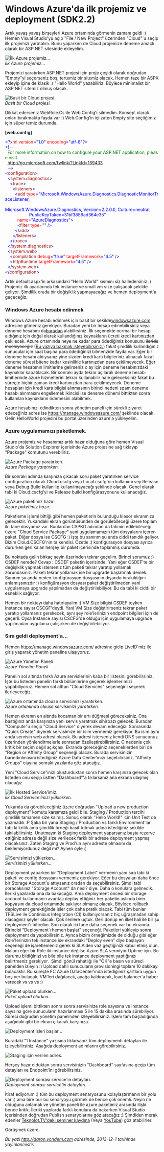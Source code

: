 # Windows Azure'da ilk projemiz ve deployment (SDK2.2) 

Artık yavaş yavaş birşeyleri Azure ortamında görmenin zamanı geldi :)
Hemen Visual Studio'yu açıp "File / New Project" üzerinden "Cloud"'u
seçip ilk projemizi yaratalım. Bunu yaparken de Cloud projemize deneme
amaçlı olarak bir ASP.NET sitesinde ekleyelim.

![İlk Azure
projemiz...](media/Windows_Azure_da_ilk_projemiz_ve_deployment_SDK2_2/ilk.gif)\
*İlk Azure projemiz...*

Projemizi yaratırken ASP.NET projesi için proje çeşidi olarak doğrudan
"Empty"yi seçerseniz boş, tertemiz bir sitemiz olacak. Hemen taze bir
ASPX ekleyip içine de klasik :) "Hello World" yazabiliriz. Böylece
minimalist bir ASP.NET sitemiz olmuş olacak.

![Basit bir Cloud
projesi.](media/Windows_Azure_da_ilk_projemiz_ve_deployment_SDK2_2/ilk2.gif)\
*Basit bir Cloud projesi.*

Dikkat ederseniz WebRole.Cs ile Web.Config'i silmedim. Konsept olarak
onları bırakmakta fayda var :) Web.Config'in içi zaten Empty site
seçtiğimiz için süper temiz durumda.

**[web.config]**

<span style="color:blue;">\<?</span><span
style="color:#a31515;">xml</span><span style="color:blue;"> </span><span
style="color:red;">version</span><span
style="color:blue;">=</span>"<span style="color:blue;">1.0</span>"<span
style="color:blue;"> </span><span
style="color:red;">encoding</span><span
style="color:blue;">=</span>"<span
style="color:blue;">utf-8</span>"<span style="color:blue;">?\></span>\
<span style="color:blue;">\<!--</span>\
<span
style="color:green;">  For more information on how to configure your ASP.NET application, please visit</span>\
<span
style="color:green;">  http://go.microsoft.com/fwlink/?LinkId=169433</span>\
<span style="color:green;">  </span><span
style="color:blue;">--\></span>\
<span style="color:blue;">\<</span><span
style="color:#a31515;">configuration</span><span
style="color:blue;">\></span>\
<span style="color:blue;">  \<</span><span
style="color:#a31515;">system.diagnostics</span><span
style="color:blue;">\></span>\
<span style="color:blue;">    \<</span><span
style="color:#a31515;">trace</span><span style="color:blue;">\></span>\
<span style="color:blue;">      \<</span><span
style="color:#a31515;">listeners</span><span
style="color:blue;">\></span>\
<span style="color:blue;">        \<</span><span
style="color:#a31515;">add</span><span style="color:blue;"> </span><span
style="color:red;">type</span><span style="color:blue;">=</span>"<span
style="color:blue;">Microsoft.WindowsAzure.Diagnostics.DiagnosticMonitorTraceListener, \
                   
Microsoft.WindowsAzure.Diagnostics, Version=2.2.0.0, Culture=neutral, \
                    PublicKeyToken=31bf3856ad364e35</span>"\
<span style="color:blue;">          </span><span
style="color:red;">name</span><span style="color:blue;">=</span>"<span
style="color:blue;">AzureDiagnostics</span>"<span
style="color:blue;">\></span>\
<span style="color:blue;">          \<</span><span
style="color:#a31515;">filter</span><span
style="color:blue;"> </span><span style="color:red;">type</span><span
style="color:blue;">=</span>""<span style="color:blue;"> /\></span>\
<span style="color:blue;">        \</</span><span
style="color:#a31515;">add</span><span style="color:blue;">\></span>\
<span style="color:blue;">      \</</span><span
style="color:#a31515;">listeners</span><span
style="color:blue;">\></span>\
<span style="color:blue;">    \</</span><span
style="color:#a31515;">trace</span><span style="color:blue;">\></span>\
<span style="color:blue;">  \</</span><span
style="color:#a31515;">system.diagnostics</span><span
style="color:blue;">\></span>\
<span style="color:blue;">  \<</span><span
style="color:#a31515;">system.web</span><span
style="color:blue;">\></span>\
<span style="color:blue;">    \<</span><span
style="color:#a31515;">compilation</span><span
style="color:blue;"> </span><span style="color:red;">debug</span><span
style="color:blue;">=</span>"<span style="color:blue;">true</span>"<span
style="color:blue;"> </span><span
style="color:red;">targetFramework</span><span
style="color:blue;">=</span>"<span style="color:blue;">4.5</span>"<span
style="color:blue;"> /\></span>\
<span style="color:blue;">    \<</span><span
style="color:#a31515;">httpRuntime</span><span
style="color:blue;"> </span><span
style="color:red;">targetFramework</span><span
style="color:blue;">=</span>"<span style="color:blue;">4.5</span>"<span
style="color:blue;"> /\></span>\
<span style="color:blue;">  \</</span><span
style="color:#a31515;">system.web</span><span
style="color:blue;">\></span>\
<span style="color:blue;">\</</span><span
style="color:#a31515;">configuration</span><span
style="color:blue;">\></span>

Artık default.aspx'in arkasındaki "Hello World" kısmını siz
halledersiniz :) Projemiz ilk ayarlarında tek instance ve small vm size
çalışacak şekilde geliyor. Şimdilik orada bir değişiklik yapmayacağız ve
hemen deployment'a geçeceğiz.

### Windows Azure hesabı edinmek  

Windows Azure hesabı edinmek için basit bir
şekilde[windowsazure.com](http://www.windowsazure.com) adresine gitmeniz
gerekiyor. Buradan yeni bir hesap edinebilirsiniz veya deneme hesabını
da[buradan](http://www.windowsazure.com/tr-tr/pricing/free-trial/)
alabilirsiniz. İlk seçenekte normal bir hesap aldığınız için doğal
olarak kullandığınız kaynakların ücreti kredi kartınızdan çekilecek.
Azure ortamında neye ne kadar para ödediğimiz konusunu <span
style="text-decoration: line-through;">ileride inceleyeceğiz</span> ([Bu
yazıya bakmak
isteyebilirsiniz.](http://daron.yondem.com/tr/post/blogumu_azure_a_tasidiktan_sonraki_maliyetler))
fakat şimdilik kullandığınız sunucular için saat başına para ödediğinizi
bilmenzide fayda var. Eğer bir deneme hesabı aldıysanız yine sizden
kredi kartı bilgileriniz alınacak fakat deneme süresi bitene kadar
kesinlikle kartınızdan para çekilmeyecek. Eğer deneme hesabının
limitlerine gelirseniz o ay için deneme hesabınızdaki kaynaklar
kapatılacak. Bir sonraki ayda tekrar açılarak deneme hesabı limitlerinde
azure hizmetlerini tekrar kullanabilir hale geleceksiniz fakat bu
süreçte hiçbir zaman kredi kartınızdan para çekilmeyecek. Deneme
hesapları için kredi kartı bilgisi alınmasının birinci nedeni spam
deneme hesabı alınmasını engellemek ikincisi ise deneme dönemi bittikten
sonra kullanılan kaynakların ödemesini alabilmek.

Azure hesabınızı edindikten sonra yönetim paneli için sürekli ziyaret
edeceğiniz adres ise <https://manage.windowsazure.com/> şeklinde olacak.
Gelin HelloWorld projesini bu portal üzerinden azure'a yükleyelim.

### Azure uygulamamızı paketlemek.  

Azure projemiz ve hesabımız artık hazır olduğuna göre hemen Visual
Studio'da Solution Explorer içerisinde Azure projesine sağ tıklayıp
"Package" komutunu verebiliriz.

![Azure Package
yaratırken.](media/Windows_Azure_da_ilk_projemiz_ve_deployment_SDK2_2/ilk3.gif)\
*Azure Package yaratırken.*

Bir sonraki adımda karşınıza çıkacak soru paket yaratırken service
configuration olarak Cloud.cscfg veya Local.cscfg'nin kullanımı vey
Release veya Debug Build kullanılıp kullanılmayacağı şeklinde olacak.
Genel olarak tabi ki Cloud.cscfg'yi ve Release build konfigürasyonunu
kullanacağız.

![Azure paketimiz
hazır.](media/Windows_Azure_da_ilk_projemiz_ve_deployment_SDK2_2/ilk4.gif)\
*Azure paketimiz hazır.*

Paketleme işlemi bittiği gibi hemen paketlerin bulunduğu klasör
ekranınıza gelecektir. Yukarıdaki ekran görüntüsünden de görülebileceği
üzere toplam iki tane dosyamız var. Bunlardan CSPKG adından da tahmin
edilebileceği üzere "Cloud Service Package" yani uygulamamızın tüm
dosyalarını içeren paket. Diğer dosya ise CSCFG :) işte bu sanırım şu
anda ciddi tanıdık geliyor. Bizim Cloud.CSCFG'nin ta kendisi. Özetle :)
konfigürasyon dosyası ayrıca dururken geri kalan herşey bir paket
içerisinde toplanmış durumda.

Bu noktada gelin birkaç şeyin üzerinden tekrar geçelim. Birinci sorumuz
:) CSDEF nerede? Cevap : CSDEF paketin içerisinde. Yani eğer CSDEF'te
bir değişiklik yapmak isterseniz tüm paketi tekrar yaratıp yollamak
zorundasınız. Paketi tekrar yollamak ise bir upgrade başlatmak demek.
Sanırım şu anda neden konfigürasyon dosyasının dışarıda bırakıldığını
anlamışsınızdır :) konfigürasyon dosyası paket değiştirilmeden yani
uygulamaya upgrade yapılmadan da değiştirilebiliyor. Bu da tabi ki ciddi
bir esneklik sağlıyor.

Hemen bir noktayı daha hatırlayalım :) VM Size bilgisi CSDEF'teyken
Instance sayısı CSCGF'deydi. Yani VM Size değiştirirseniz tekrar paket
yaratıp yollamanız gerekecek, aynı şey role'lerinizin endpoint bilgileri
için de geçerli. Oysa Instance sayısı CSCFG'de olduğu için uygulamaya
upgrade yapılmadan uygulama çalışırken de değiştirilebiliyor.

### Sıra geldi deployment'a...  

Hemen <https://manage.windowsazure.com/> adresine gidip LiveID'miz ile
giriş yaparak yönetim paneline ulaşıyoruz.

![Azure Yönetim
Paneli](media/Windows_Azure_da_ilk_projemiz_ve_deployment_SDK2_2/ilk5.gif)\
*Azure Yönetim Paneli*

Panelin sol altında farklı Azure servislerinin kaba bir listesini
görebilirsiniz. İşte bu listeden panelin farklı bölümlerine geçerek
işlemlerimizi yapabiliyoruz. Hemen sol alttan "Cloud Services"
seçeneğini seçerek ilerleyeceğiz.

![Azure ortamında clouse servisimizi
yaratırken.](media/Windows_Azure_da_ilk_projemiz_ve_deployment_SDK2_2/ilk6.gif)\
*Azure ortamında clouse servisimizi yaratırken.*

Hemen ekranın en altında kocaman bir artı düğmesi göreceksiniz. Ona
bastığınız anda karşınıza yeni servis yaratmak sihirbazı gelecek.
Buradan "Compute"ü seçip "Cloud Service" diyerek devam edeceğiz.
Sonrasında "Quick Create" diyerek servisimize bir isim vermemiz
gerekiyor. Bu isim aynı anda servisin web adresi olacak. Bu adresi
isterseniz kendi DNS sunucunuz üzerinden yönlendirmelerle sonradan
özelleştirebilirsiniz. O nedenle çok kritik bir seçim değil açıkçası.
Ekranda göreceğiniz seçeneklerden biri de "Region or Affinity Group"
seçeneği olacak. Burada servisinizin barındırılmasını istediğiniz Azure
Data Center'ınızı seçebilirsiniz. "Affinity Groups" olayına sonraki
yazılarda göz atacağız.

Yeni "Cloud Service"inizi oluşturduktan sonra hemen karşınıza gelecek
olan listeden onu seçip üstten "Dashboard"'a tıklarsanız ana ekrana
ulaşmış olacağız.

![İlk Hosted
Service'imiz.](media/Windows_Azure_da_ilk_projemiz_ve_deployment_SDK2_2/ilk7.gif)\
*İlk Cloud Service'imizi yüklerken.*

Yukarıda da görebileceğiniz üzere doğrudan "Upload a new production
deployment" komutu karşımıza geldi bile. Staging / Production tercihi
şimdilik tamamen size kalmış. Sonuç olarak "Hello World!" için Unit Test
de yazmadık :P Şaka bir yana Staging / Production vs farklı
Environment'lar tabi ki kritik ama şimdilik örneği basit tutmak adına
istediğiniz şekilde takılabilirsiniz. Unutmayın ki Staging deployment
yaparsanız başta rezerve ettiğiniz adrese değil size verilecek farklı
bir adrese deployment yapmış olacaksınız. Zaten Staging ve Prod'un aynı
adreste olmasını da beklemiyordunuz değil mi? Aynen öyle :)

![Servisimizi
yüklerken...](media/Windows_Azure_da_ilk_projemiz_ve_deployment_SDK2_2/ilk8.gif)\
*Servisimizi yüklerken...*

Deployment yaparken bir "Deployment Label" vermenin yanı sıra tabi ki
paketi ve config dosyasını vermemiz gerekiyor. Eğer bu dosyaları daha
önce bir Storage Account'u attıysanız oradan da seçebilirsiniz. Şimdi
tabi soracaksınız "Storage Account" da nesi? diye. Daha o konulara
gelmedik. İleriki yazılarda ona da bakacağız. Ama deployment öncesi bir
storage account kullanmanın avantajı deploy ettiğiniz her paketin
aslında birer kopyasını da cloud ortamında saklıyor olmanız olacak.
Böylece rollback deployment gerektiğinde işler çok daha pratik olacak.
Tabi tüm bunlar TFSLive ile Continious Integration (CI) kullanıyorsanız
hiç uğraşmadan sahip olacağınız şeyler olacak. Çok ilerilere uçtuk. Geri
dönüp en ilkel hali ile bir şu deployment'ı bitirelim. Son olarak iki
tane daha seçenek var bu ekranda. Birincisi "Deployment'ı hemen başlat"
seçeneği. Paketleri yükleyip sonra deployment da yapabilirsiniz. Ayrıca
bizim örneğimizde de olduğu gibi eğer Role'lerinizin tek instance ise
ekrandaki "Deploy even" diye başlayan seçeneği de işaretlemeniz gerek ki
SLA'den vaz geçtiğinizi kabul etmiş olun. Malum eğer bir Role iki
instance değilse Azure SLA vermiyor Uptime için. Bu durumu bildiğinizi
ve bile bile tek instance deployment yaptığınızı belirtmeniz gerekiyor. 
Şimdi gönül rahatlığı ile "OK"e basın ve süreci panelden izleyin :)
Upload dahil sunucuların provisioningi toplam 10 dakikayı bulacaktır. Bu
süreçte FC Azure DataCenter'ında istediğimiz şartlara uygun boş yer
bulacak, VM'leri dağıtacak, ayağa kaldıracak, load balancer'a haber
verecek vs vs vs :)

![Paket upload
olurken...](media/Windows_Azure_da_ilk_projemiz_ve_deployment_SDK2_2/ilk9.gif)\
*Paket upload olurken...*

Upload işlemi bittikten sonra sonra servisinize role sayısına ve
instance sayısına göre sunucuların hazırlanması 5 ile 15 dakika arasında
sürebiliyor. Süreci doğrudan yönetim panelinden izleyebilirsiniz. İşlem
tam başladığında aşağıdaki gibi bir ekran çıkacak karşınıza.

![Deployment işleri
başlar...](media/Windows_Azure_da_ilk_projemiz_ve_deployment_SDK2_2/ilk10.gif)

Buradaki "1 Instance" yazısına tıklarsanız tüm deploymentı detayları ile
izleyebilirsiniz. Aşağıda deployment adımlarını görebilirsiniz.

![Staging için verilen
adres.](media/Windows_Azure_da_ilk_projemiz_ve_deployment_SDK2_2/ilk11.gif)

Herşey hazır olduktan sonra servisinizin "Dashboard" sayfasına geçip tüm
detayları ve Endpoint'ini görebilirsiniz.

![Deployment sonrası service'in
detayları.](media/Windows_Azure_da_ilk_projemiz_ve_deployment_SDK2_2/ilk12.gif)\
*Deployment sonrası service'in detayları.*

İtiraf ediyorum :) tüm bu deployment senaryosunu kolaylaştırmanın bir
yolu var :) ama bire bur bu senaryoyu görmek de bence çok önemli. Neyin
ne olduğunu anlamak ve yönetim paneli ile azure paketimiz arasında
ilişki bence kritik. İleriki yazılarda farklı konulara da bakarken
Visual Studio içerisinden doğrudan Publish senaryolarına göz atacağız ;)
Şimdiden merak edenler [Teknolot.TV'deki seminer
kaydına](http://www.teknolot.tv/visual-studio-2013-ile-beraber-gelen-azure-ve-xaml-yenilikleri/)
(Veya
[YouTube](http://www.youtube.com/watch?feature=player_embedded&v=G0aqWKZz7bY))
göz atabilirler.

Görüşmek üzere.


*Bu yazi http://daron.yondem.com adresinde, 2013-12-1 tarihinde yayinlanmistir.*